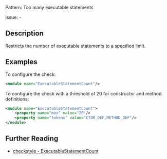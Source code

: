 Pattern: Too many executable statements

Issue: -

## Description

Restricts the number of executable statements to a specified limit. 

## Examples

To configure the check: 


```xml
<module name="ExecutableStatementCount"/>
```
        

To configure the check with a threshold of 20 for constructor and method definitions: 


```xml
<module name="ExecutableStatementCount">
    <property name="max" value="20"/>
    <property name="tokens" value="CTOR_DEF,METHOD_DEF"/>
</module>
```

## Further Reading

* [checkstyle - ExecutableStatementCount](https://checkstyle.sourceforge.io/checks/sizes/executablestatementcount.html#ExecutableStatementCount)
